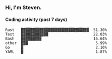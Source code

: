 ### Hi, I'm Steven.

#### Coding activity (past 7 days)
```
Rust   ▓▓▓▓▓▓▓▓▓▓▓▓▓▓▓▓▓▓▓▓▓▓▓▓▓▓▓▓▓▓  51.30%
Text   ▓▓▓▓▓▓▓▓▓▓▓▓                    22.03%
Bash   ▓▓▓▓▓▓▓▓▓                       16.64%
other  ▓▓▓                              5.99%
Go     ▓                                2.16%
YAML   ▓                                1.87%
```

